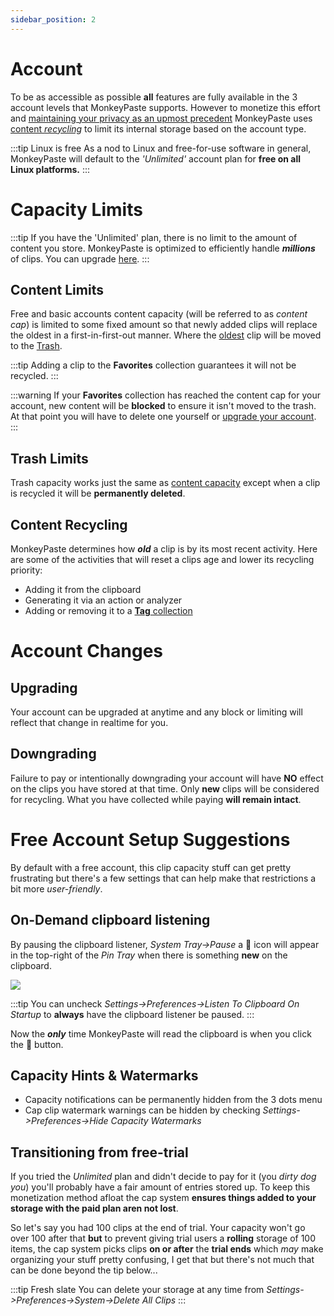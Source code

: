 ```yaml
---
sidebar_position: 2
---
```

# Account

To be as accessible as possible **all** features are fully available in the 3 account levels that MonkeyPaste supports. However to monetize this effort and [maintaining your privacy as an upmost precedent](https://www.monkeypaste.com/privacy) MonkeyPaste uses [content *recycling*](#content-recycling) to limit its internal storage based on the account type.

:::tip Linux is free
As a nod to Linux and free-for-use software in general, MonkeyPaste will default to the *'Unlimited'* account plan for **free on all Linux platforms.**
:::

# Capacity Limits

:::tip 
If you have the 'Unlimited' plan, there is no limit to the amount of content you store. MonkeyPaste is optimized to efficiently handle ***millions*** of clips. You can upgrade [here](https://www.monkeypaste.com/upgrade).
:::


## Content Limits

Free and basic accounts content capacity (will be referred to as *content cap*) is limited to some fixed amount so that newly added clips will replace the oldest in a first-in-first-out manner. Where the [oldest](#recycling-details) clip will be moved to the [Trash](docs/collections/trash.md).

:::tip 
Adding a clip to the **Favorites** collection guarantees it will not be recycled.
:::

:::warning 
If your **Favorites** collection has reached the content cap for your account, new content will be **blocked** to ensure it isn't moved to the trash. At that point you will have to delete one yourself or [upgrade your account](https://www.monkeypaste.com/upgrade).
:::

## Trash Limits

Trash capacity works just the same as [content capacity](#content-cap) except when a clip is recycled it will be **permanently deleted**.

## Content Recycling
MonkeyPaste determines how ***old*** a clip is by its most recent activity. Here are some of the activities that will reset a clips age and lower its recycling priority:
- Adding it from the clipboard
- Generating it via an action or analyzer
- Adding or removing it to a [**Tag** collection](docs/collections/tags.md)

# Account Changes

## Upgrading
Your account can be upgraded at anytime and any block or limiting will reflect that change in realtime for you.

## Downgrading
Failure to pay or intentionally downgrading your account will have **NO** effect on the clips you have stored at that time. Only **new** clips will be considered for recycling. What you have collected while paying **will remain intact**. 

# Free Account Setup Suggestions

By default with a free account, this clip capacity stuff can get pretty frustrating but there's a few settings that can help make that restrictions a bit more *user-friendly*.

## On-Demand clipboard listening

By pausing the clipboard listener, *System Tray->Pause* a 🎯 icon will appear in the top-right of the *Pin Tray* when there is something **new** on the clipboard. 
<p><img class="figure narrow" src="/docs/build/img/free_acct_sug_bullseye_btn.png" /></p>

:::tip 
You can uncheck *Settings->Preferences->Listen To Clipboard On Startup* to **always** have the clipboard listener be paused.
:::

Now the ***only*** time MonkeyPaste will read the clipboard is when you click the 🎯 button.

## Capacity Hints & Watermarks

- Capacity notifications can be permanently hidden from the 3 dots menu 
- Cap clip watermark warnings can be hidden by checking *Settings->Preferences->Hide Capacity Watermarks*

## Transitioning from free-trial

If you tried the *Unlimited* plan and didn't decide to pay for it (you *dirty dog you*) you'll probably have a fair amount of entries stored up. To keep this monetization method afloat the cap system **ensures things added to your storage with the paid plan aren not lost**. 

So let's say you had 100 clips at the end of trial. Your capacity won't go over 100 after that **but** to prevent giving trial users a **rolling** storage of 100 items, the cap system picks clips **on or after** the **trial ends** which *may* make organizing your stuff pretty confusing, I get that but there's not much that can be done beyond the tip below...

:::tip Fresh slate
You can delete your storage at any time from *Settings->Preferences->System->Delete All Clips*
:::

